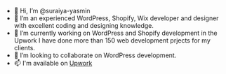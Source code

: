 - 👋 Hi, I’m @suraiya-yasmin
- 👀 I’m an experienced WordPress, Shopify, Wix developer and designer with excellent coding and designing knowledge.
- 🌱 I’m currently working on WordPress and Shopify development in the Upwork I have done more than 150 web development prjects for my clients.
- 💞️ I’m looking to collaborate on WordPress development.
- 📫 I'm available on <a href="https://www.upwork.com/freelancers/~012cfb9aaf545b0746">Upwork </a>
<!---
suraiya-yasmin/suraiya-yasmin is a ✨ special ✨ repository because its `README.md` (this file) appears on your GitHub profile.
You can click the Preview link to take a look at your changes.
--->
